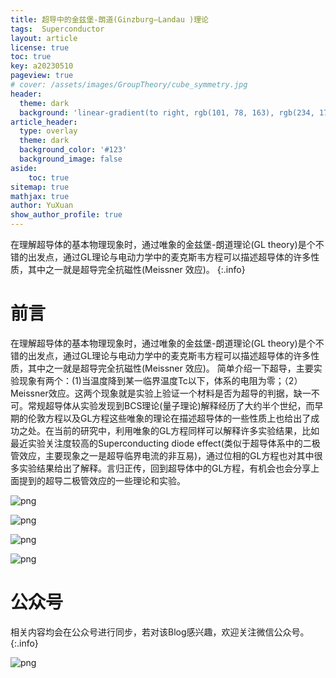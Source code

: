 ```yaml
---
title: 超导中的金兹堡-朗道(Ginzburg–Landau )理论
tags:  Superconductor
layout: article
license: true
toc: true
key: a20230510
pageview: true
# cover: /assets/images/GroupTheory/cube_symmetry.jpg
header:
  theme: dark
  background: 'linear-gradient(to right, rgb(101, 78, 163), rgb(234, 175, 200))'
article_header:
  type: overlay
  theme: dark
  background_color: '#123'
  background_image: false
aside:
    toc: true
sitemap: true
mathjax: true
author: YuXuan
show_author_profile: true
---
```

在理解超导体的基本物理现象时，通过唯象的金兹堡-朗道理论(GL theory)是个不错的出发点，通过GL理论与电动力学中的麦克斯韦方程可以描述超导体的许多性质，其中之一就是超导完全抗磁性(Meissner 效应)。
{:.info}
<!--more-->

# 前言

在理解超导体的基本物理现象时，通过唯象的金兹堡-朗道理论(GL theory)是个不错的出发点，通过GL理论与电动力学中的麦克斯韦方程可以描述超导体的许多性质，其中之一就是超导完全抗磁性(Meissner 效应)。
简单介绍一下超导，主要实验现象有两个：(1)当温度降到某一临界温度Tc以下，体系的电阻为零；（2）Meissner效应。这两个现象就是实验上验证一个材料是否为超导的判据，缺一不可。常规超导体从实验发现到BCS理论(量子理论)解释经历了大约半个世纪，而早期的伦敦方程以及GL方程这些唯象的理论在描述超导体的一些性质上也给出了成功之处。在当前的研究中，利用唯象的GL方程同样可以解释许多实验结果，比如最近实验关注度较高的Superconducting diode effect(类似于超导体系中的二极管效应，主要现象之一是超导临界电流的非互易)，通过位相的GL方程也对其中很多实验结果给出了解释。言归正传，回到超导体中的GL方程，有机会也会分享上面提到的超导二极管效应的一些理论和实验。

![png](/assets/images/20230510/GL-equation_page-0003.jpg)

![png](/assets/images/20230510/GL-equation_page-0004.jpg)

![png](/assets/images/20230510/GL-equation_page-0005.jpg)

![png](/assets/images/20230510/GL-equation_page-0006.jpg)



# 公众号
相关内容均会在公众号进行同步，若对该Blog感兴趣，欢迎关注微信公众号。
{:.info}

![png](/assets/images/qrcode.jpg)